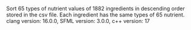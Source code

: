 Sort 65 types of nutrient values of 1882 ingredients in descending order stored in the csv file. Each ingredient has the same types of 65 nutrient.
clang version: 16.0.0, SFML version: 3.0.0, c++ version: 17
